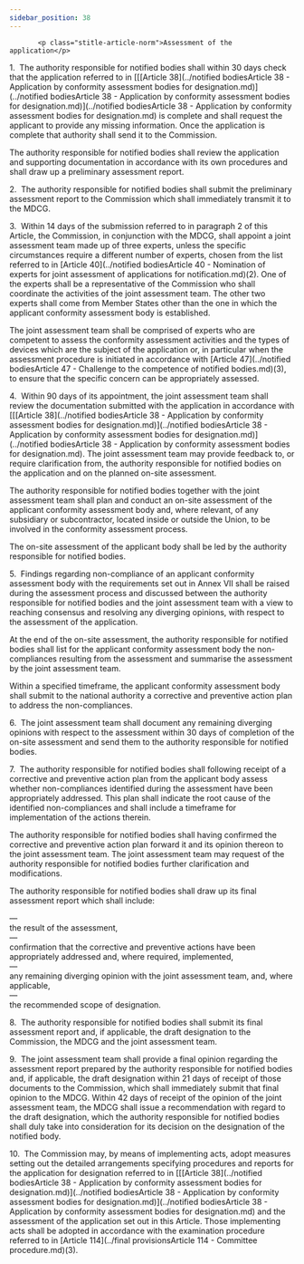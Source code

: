 ```yaml
---
sidebar_position: 38
---
```

           <p class="stitle-article-norm">Assessment of the application</p>
   <p class="norm">1.&nbsp;&nbsp;The authority responsible for notified 
bodies shall within 30 days check that the application referred to in 
[[[Article&nbsp;38](../notified bodiesArticle 38 - Application by conformity assessment bodies for designation.md)](../notified bodiesArticle 38 - Application by conformity assessment bodies for designation.md)](../notified bodiesArticle 38 - Application by conformity assessment bodies for designation.md) is complete and shall request the applicant to provide 
any missing information. Once the application is complete that authority
 shall send it to the Commission.</p>
   <p class="norm">The authority responsible for notified bodies shall 
review the application and supporting documentation in accordance with 
its own procedures and shall draw up a preliminary assessment report.</p>
   <p class="norm">2.&nbsp;&nbsp;The authority responsible for notified 
bodies shall submit the preliminary assessment report to the Commission 
which shall immediately transmit it to the MDCG.</p>
   <p class="norm">3.&nbsp;&nbsp;Within 14 days of the submission 
referred to in paragraph&nbsp;2 of this Article, the Commission, in 
conjunction with the MDCG, shall appoint a joint assessment team made up
 of three experts, unless the specific circumstances require a different
 number of experts, chosen from the list referred to in 
[Article&nbsp;40](../notified bodiesArticle 40 - Nomination of experts for joint assessment of applications for notification.md)(2). One of the experts shall be a representative of the 
Commission who shall coordinate the activities of the joint assessment 
team. The other two experts shall come from Member&nbsp;States other 
than the one in which the applicant conformity assessment body is 
established.</p>
   <p class="norm">The joint assessment team shall be comprised of 
experts who are competent to assess the conformity assessment activities
 and the types of devices which are the subject of the application or, 
in particular when the assessment procedure is initiated in accordance 
with [Article&nbsp;47](../notified bodiesArticle 47 - Challenge to the competence of notified bodies.md)(3), to ensure that the specific concern can be 
appropriately assessed.</p>
   <p class="norm">4.&nbsp;&nbsp;Within 90 days of its appointment, the 
joint assessment team shall review the documentation submitted with the 
application in accordance with [[[Article&nbsp;38](../notified bodiesArticle 38 - Application by conformity assessment bodies for designation.md)](../notified bodiesArticle 38 - Application by conformity assessment bodies for designation.md)](../notified bodiesArticle 38 - Application by conformity assessment bodies for designation.md). The joint assessment 
team may provide feedback to, or require clarification from, the 
authority responsible for notified bodies on the application and on the 
planned on-site assessment.</p>
   <p class="norm">The authority responsible for notified bodies 
together with the joint assessment team shall plan and conduct an 
on-site assessment of the applicant conformity assessment body and, 
where relevant, of any subsidiary or subcontractor, located inside or 
outside the Union, to be involved in the conformity assessment process.</p>
   <p class="norm">The on-site assessment of the applicant body shall be led by the authority responsible for notified bodies.</p>
   <p class="norm">5.&nbsp;&nbsp;Findings regarding non-compliance of an
 applicant conformity assessment body with the requirements set out in 
Annex&nbsp;VII shall be raised during the assessment process and 
discussed between the authority responsible for notified bodies and the 
joint assessment team with a view to reaching consensus and resolving 
any diverging opinions, with respect to the assessment of the 
application.</p>
   <p class="norm">At the end of the on-site assessment, the authority 
responsible for notified bodies shall list for the applicant conformity 
assessment body the non-compliances resulting from the assessment and 
summarise the assessment by the joint assessment team.</p>
   <p class="norm">Within a specified timeframe, the applicant 
conformity assessment body shall submit to the national authority a 
corrective and preventive action plan to address the non-compliances.</p>
   <p class="norm">6.&nbsp;&nbsp;The joint assessment team shall 
document any remaining diverging opinions with respect to the assessment
 within 30 days of completion of the on-site assessment and send them to
 the authority responsible for notified bodies.</p>
   <p class="norm">7.&nbsp;&nbsp;The authority responsible for notified 
bodies shall following receipt of a corrective and preventive action 
plan from the applicant body assess whether non-compliances identified 
during the assessment have been appropriately addressed. This plan shall
 indicate the root cause of the identified non-compliances and shall 
include a timeframe for implementation of the actions therein.</p>
   <p class="norm">The authority responsible for notified bodies shall 
having confirmed the corrective and preventive action plan forward it 
and its opinion thereon to the joint assessment team. The joint 
assessment team may request of the authority responsible for notified 
bodies further clarification and modifications.</p>
   <p class="norm">The authority responsible for notified bodies shall draw up its final assessment report which shall include:</p>
   <div class="grid-container grid-list">
      <div class="list grid-list-column-1">
         <span>—&nbsp;</span>
      </div>
      <div class="grid-list-column-2">
         <div class="list">the result of the assessment,</div>
      </div>
   </div>
   <div class="grid-container grid-list">
      <div class="list grid-list-column-1">
         <span>—&nbsp;</span>
      </div>
      <div class="grid-list-column-2">
         <div class="list">confirmation that the corrective and preventive actions have been appropriately addressed and, where required, implemented,</div>
      </div>
   </div>
   <div class="grid-container grid-list">
      <div class="list grid-list-column-1">
         <span>—&nbsp;</span>
      </div>
      <div class="grid-list-column-2">
         <div class="list">any remaining diverging opinion with the joint assessment team, and, where applicable,</div>
      </div>
   </div>
   <div class="grid-container grid-list">
      <div class="list grid-list-column-1">
         <span>—&nbsp;</span>
      </div>
      <div class="grid-list-column-2">
         <div class="list">the recommended scope of designation.</div>
      </div>
   </div>
   <p class="norm">8.&nbsp;&nbsp;The authority responsible for notified 
bodies shall submit its final assessment report and, if applicable, the 
draft designation to the Commission, the MDCG and the joint assessment 
team.</p>
   <p class="norm">9.&nbsp;&nbsp;The joint assessment team shall provide
 a final opinion regarding the assessment report prepared by the 
authority responsible for notified bodies and, if applicable, the draft 
designation within 21 days of receipt of those documents to the 
Commission, which shall immediately submit that final opinion to the 
MDCG. Within 42 days of receipt of the opinion of the joint assessment 
team, the MDCG shall issue a recommendation with regard to the draft 
designation, which the authority responsible for notified bodies shall 
duly take into consideration for its decision on the designation of the 
notified body.</p>
   <p class="norm">10.&nbsp;&nbsp;The Commission may, by means of 
implementing acts, adopt measures setting out the detailed arrangements 
specifying procedures and reports for the application for designation 
referred to in [[[Article&nbsp;38](../notified bodiesArticle 38 - Application by conformity assessment bodies for designation.md)](../notified bodiesArticle 38 - Application by conformity assessment bodies for designation.md)](../notified bodiesArticle 38 - Application by conformity assessment bodies for designation.md) and the assessment of the application set
 out in this Article. Those implementing acts shall be adopted in 
accordance with the examination procedure referred to in 
[Article&nbsp;114](../final provisionsArticle 114 - Committee procedure.md)(3).</p>